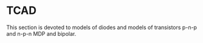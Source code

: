 # TCAD
This section is devoted to models of diodes and models of transistors p-n-p and n-p-n MDP and bipolar.
